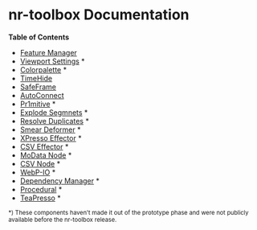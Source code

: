 # nr-toolbox Documentation

__Table of Contents__

* [Feature Manager](feature-manager.md)
* [Viewport Settings](viewport.md) \*
* [Colorpalette](colorpalette.md) \*
* [TimeHide](timehide.md)
* [SafeFrame](safeframe.md)
* [AutoConnect](autoconnect.md)
* [Pr1mitive](pr1mitive/README.md) \*
* [Explode Segmnets](explode-segments.md) \*
* [Resolve Duplicates](resolve-duplicates.md) \*
* [Smear Deformer](smear-deformer.md) \*
* [XPresso Effector](xpresso-effector.md) \*
* [CSV Effector](csv-effector.md) \*
* [MoData Node](modata-node.md) \*
* [CSV Node](csv-node.md) \*
* [WebP-IO](webp-io.md) \*
* [Dependency Manager](depmanager.md) \*
* [Procedural](procedural.md) \*
* [TeaPresso](teapresso.md) \*

<sup>*) These components haven't made it out of the prototype phase and
were not publicly available before the nr-toolbox release.</sup>
